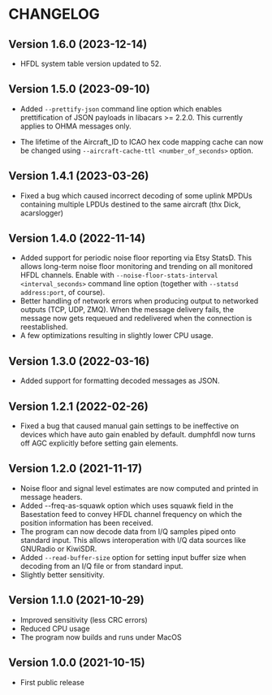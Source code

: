 # CHANGELOG

## Version 1.6.0 (2023-12-14)

* HFDL system table version updated to 52.

## Version 1.5.0 (2023-09-10)

* Added `--prettify-json` command line option which enables prettification of
  JSON payloads in libacars >= 2.2.0. This currently applies to OHMA messages
  only.

* The lifetime of the Aircraft_ID to ICAO hex code mapping cache can now be
  changed using `--aircraft-cache-ttl <number_of_seconds>` option.

## Version 1.4.1 (2023-03-26)

* Fixed a bug which caused incorrect decoding of some uplink MPDUs
  containing multiple LPDUs destined to the same aircraft (thx Dick,
  acarslogger)

## Version 1.4.0 (2022-11-14)

* Added support for periodic noise floor reporting via Etsy StatsD. This
  allows long-term noise floor monitoring and trending on all monitored
  HFDL channels. Enable with `--noise-floor-stats-interval <interval_seconds>`
  command line option (together with `--statsd address:port`, of course).
* Better handling of network errors when producing output to networked
  outputs (TCP, UDP, ZMQ). When the message delivery fails, the message
  now gets requeued and redelivered when the connection is reestablished.
* A few optimizations resulting in slightly lower CPU usage.

## Version 1.3.0 (2022-03-16)

* Added support for formatting decoded messages as JSON.

## Version 1.2.1 (2022-02-26)

* Fixed a bug that caused manual gain settings to be ineffective on devices
  which have auto gain enabled by default. dumphfdl now turns off AGC
  explicitly before setting gain elements.

## Version 1.2.0 (2021-11-17)

* Noise floor and signal level estimates are now computed and printed in
  message headers.
* Added --freq-as-squawk option which uses squawk field in the Basestation feed
  to convey HFDL channel frequency on which the position information has been
  received.
* The program can now decode data from I/Q samples piped onto standard input.
  This allows interoperation with I/Q data sources like GNURadio or KiwiSDR.
* Added `--read-buffer-size` option for setting input buffer size when decoding
  from an I/Q file or from standard input.
* Slightly better sensitivity.

## Version 1.1.0 (2021-10-29)

* Improved sensitivity (less CRC errors)
* Reduced CPU usage
* The program now builds and runs under MacOS

## Version 1.0.0 (2021-10-15)

* First public release
